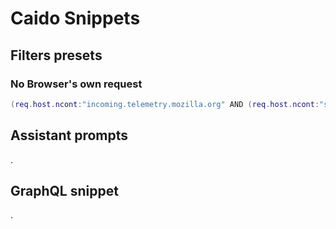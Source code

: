 # Caido Snippets
## Filters presets
### No Browser's own request
```lua
(req.host.ncont:"incoming.telemetry.mozilla.org" AND (req.host.ncont:"safebrowsing.googleapis.com" AND req.host.ncont:"firefox.settings.services.mozilla.com"))
```

## Assistant prompts
.

## GraphQL snippet
.
